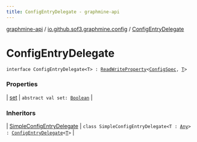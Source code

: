```yaml
---
title: ConfigEntryDelegate - graphmine-api
---
```


[graphmine-api](../../index.html) / [io.github.sof3.graphmine.config](../index.html) / [ConfigEntryDelegate](./index.html)

# ConfigEntryDelegate

`interface ConfigEntryDelegate<T> : `[`ReadWriteProperty`](https://kotlinlang.org/api/latest/jvm/stdlib/kotlin.properties/-read-write-property/index.html)`<`[`ConfigSpec`](../-config-spec/index.html)`, `[`T`](index.html#T)`>`

### Properties

| [set](set.html) | `abstract val set: `[`Boolean`](https://kotlinlang.org/api/latest/jvm/stdlib/kotlin/-boolean/index.html) |

### Inheritors

| [SimpleConfigEntryDelegate](../-simple-config-entry-delegate/index.html) | `class SimpleConfigEntryDelegate<T : `[`Any`](https://kotlinlang.org/api/latest/jvm/stdlib/kotlin/-any/index.html)`> : `[`ConfigEntryDelegate`](./index.html)`<`[`T`](../-simple-config-entry-delegate/index.html#T)`>` |

